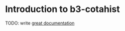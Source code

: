 # Introduction to b3-cotahist

TODO: write [great documentation](http://jacobian.org/writing/what-to-write/)

